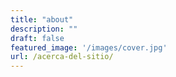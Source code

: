 ```yaml
---
title: "about"
description: ""
draft: false
featured_image: '/images/cover.jpg'
url: /acerca-del-sitio/
---
```


